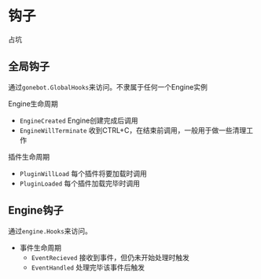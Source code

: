 # 钩子
占坑

## 全局钩子
通过`gonebot.GlobalHooks`来访问。不隶属于任何一个Engine实例

Engine生命周期
- `EngineCreated` Engine创建完成后调用
- `EngineWillTerminate` 收到CTRL+C，在结束前调用，一般用于做一些清理工作

插件生命周期
  - `PluginWillLoad` 每个插件将要加载时调用
  - `PluginLoaded` 每个插件加载完毕时调用


## Engine钩子
通过`engine.Hooks`来访问。

- 事件生命周期
  - `EventRecieved` 接收到事件，但仍未开始处理时触发
  - `EventHandled` 处理完毕该事件后触发